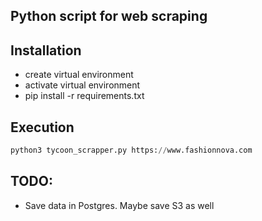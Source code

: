 ## Python script for web scraping

## Installation

- create virtual environment
- activate virtual environment
- pip install -r requirements.txt

## Execution
```python
python3 tycoon_scrapper.py https://www.fashionnova.com
```

## TODO:

- Save data in Postgres. Maybe save S3 as well

